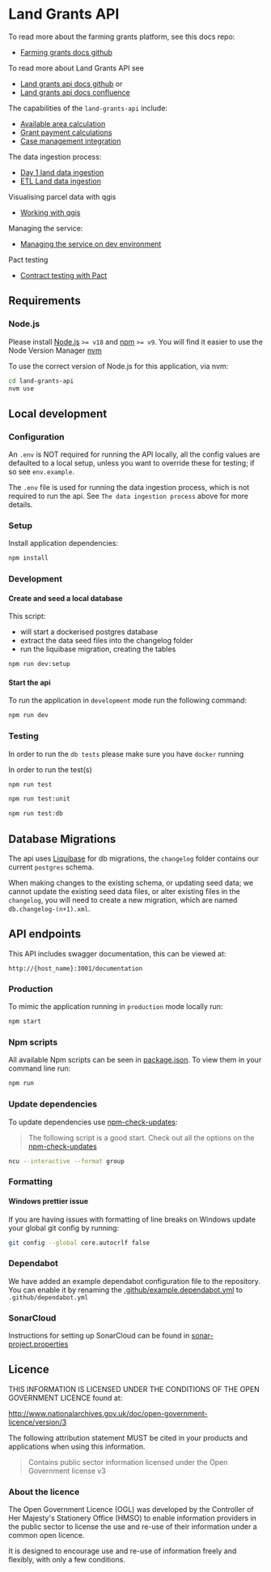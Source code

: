 # Land Grants API

To read more about the farming grants platform, see this docs repo:

- [Farming grants docs github](https://github.com/DEFRA/farming-grants-docs)

To read more about Land Grants API see

- [Land grants api docs github](https://github.com/DEFRA/farming-grants-docs/blob/main/docs/projects/land-grants-api/1-introduction-and-goals.md) or
- [Land grants api docs confluence](https://eaflood.atlassian.net/wiki/spaces/LGS/pages/5866356750/Land+Grants+Service+Home)

The capabilities of the `land-grants-api` include:

- [Available area calculation](docs/available-area-calculation.md)
- [Grant payment calculations](docs/payment-calculation.md)
- [Case management integration](docs/case-management.md)

The data ingestion process:

- [Day 1 land data ingestion](docs/day1-land-data-ingestion.md)
- [ETL Land data ingestion](docs/etl-land-data-ingestion.md)

Visualising parcel data with qgis

- [Working with qgis](docs/working-wiith-qgis.md)

Managing the service:

- [Managing the service on dev environment](docs/managing-the-service.md)

Pact testing

- [Contract testing with Pact](docs/pact-testing.md)

## Requirements

### Node.js

Please install [Node.js](http://nodejs.org/) `>= v18` and [npm](https://nodejs.org/) `>= v9`. You will find it
easier to use the Node Version Manager [nvm](https://github.com/creationix/nvm)

To use the correct version of Node.js for this application, via nvm:

```bash
cd land-grants-api
nvm use
```

## Local development

### Configuration

An `.env` is NOT required for running the API locally, all the config values are defaulted to a local setup, unless you want to override these for testing; if so see `env.example`.

The `.env` file is used for running the data ingestion process, which is not required to run the api. See `The data ingestion process` above for more details.

### Setup

Install application dependencies:

```bash
npm install
```

### Development

#### Create and seed a local database

This script:

- will start a dockerised postgres database
- extract the data seed files into the changelog folder
- run the liquibase migration, creating the tables

```bash
npm run dev:setup
```

#### Start the api

To run the application in `development` mode run the following command:

```bash
npm run dev
```

### Testing

In order to run the `db tests` please make sure you have `docker` running

In order to run the test(s)

```bash
npm run test

npm run test:unit

npm run test:db
```

## Database Migrations

The api uses [Liquibase](https://docs.liquibase.com/home.html) for db migrations, the `changelog` folder contains our current `postgres` schema.

When making changes to the existing schema, or updating seed data; we cannot update the existing seed data files, or alter existing files in the `changelog`, you will need to create a new migration, which are named `db.changelog-(n+1).xml`.

## API endpoints

This API includes swagger documentation, this can be viewed at:

`http://{host_name}:3001/documentation`

### Production

To mimic the application running in `production` mode locally run:

```bash
npm start
```

### Npm scripts

All available Npm scripts can be seen in [package.json](./package.json).
To view them in your command line run:

```bash
npm run
```

### Update dependencies

To update dependencies use [npm-check-updates](https://github.com/raineorshine/npm-check-updates):

> The following script is a good start. Check out all the options on
> the [npm-check-updates](https://github.com/raineorshine/npm-check-updates)

```bash
ncu --interactive --format group
```

### Formatting

#### Windows prettier issue

If you are having issues with formatting of line breaks on Windows update your global git config by running:

```bash
git config --global core.autocrlf false
```

### Dependabot

We have added an example dependabot configuration file to the repository. You can enable it by renaming
the [.github/example.dependabot.yml](.github/example.dependabot.yml) to `.github/dependabot.yml`

### SonarCloud

Instructions for setting up SonarCloud can be found in [sonar-project.properties](./sonar-project.properties)

## Licence

THIS INFORMATION IS LICENSED UNDER THE CONDITIONS OF THE OPEN GOVERNMENT LICENCE found at:

<http://www.nationalarchives.gov.uk/doc/open-government-licence/version/3>

The following attribution statement MUST be cited in your products and applications when using this information.

> Contains public sector information licensed under the Open Government license v3

### About the licence

The Open Government Licence (OGL) was developed by the Controller of Her Majesty's Stationery Office (HMSO) to enable
information providers in the public sector to license the use and re-use of their information under a common open
licence.

It is designed to encourage use and re-use of information freely and flexibly, with only a few conditions.
